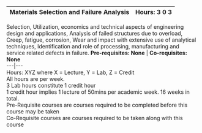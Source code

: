**Materials Selection and Failure Analysis** | **Hours: 3 0 3**  
---|---  
Selection, Utilization, economics and technical aspects of engineering design and applications, Analysis of failed structures due to overload, Creep, fatigue, corrosion, Wear and impact with extensive use of analytical techniques, Identification and role of processing, manufacturing and service related defects in failure.
**Pre-requisites: None** | **Co-requisites: None**  
---|---  
Hours: XYZ where X = Lecture, Y = Lab, Z = Credit  
All hours are per week.  
3 Lab hours constitute 1 credit hour  
1 credit hour implies 1 lecture of 50mins per academic week. 16 weeks in total.  
Pre-Requisite courses are courses required to be completed before this course may be taken  
Co-Requisite courses are courses required to be taken along with this course
